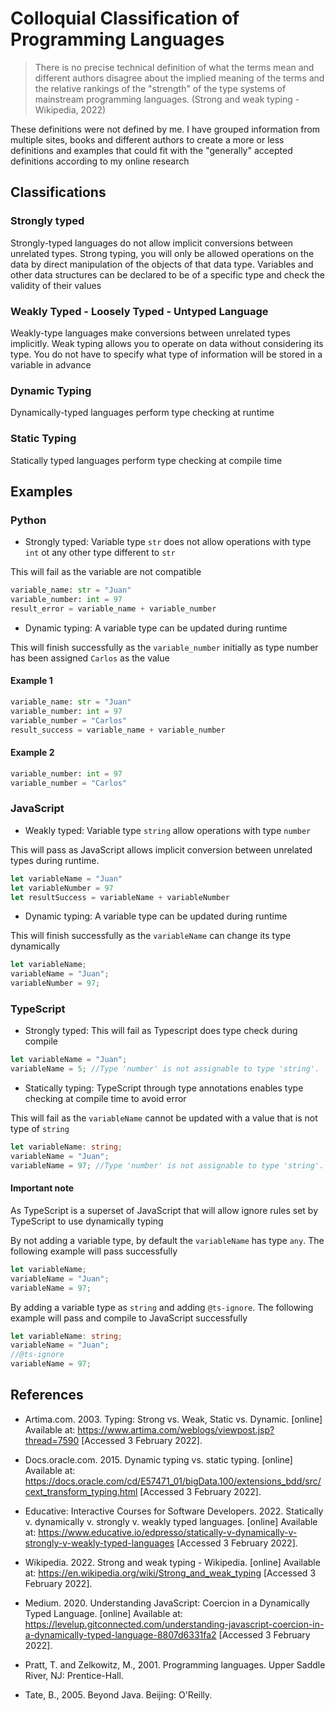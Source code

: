 # Colloquial Classification of Programming Languages

> There is no precise technical definition of what the terms mean and different authors disagree about the implied meaning of the terms and the relative rankings of the "strength" of the type systems of mainstream programming languages. (Strong and weak typing - Wikipedia, 2022)

These definitions were not defined by me. I have grouped information from multiple sites, books and different authors to create a more or less definitions and examples that could fit with the "generally" accepted definitions according to my online research

## Classifications

### Strongly typed

Strongly-typed languages do not allow implicit conversions between unrelated types. Strong typing, you will only be allowed operations on the data by direct manipulation of the objects of that data type. Variables and other data structures can be declared to be of a specific type and check the validity of their values

### Weakly Typed - Loosely Typed - Untyped Language

Weakly-type languages make conversions between unrelated types implicitly. Weak typing allows you to operate on data without considering its type. You do not have to specify what type of information will be stored in a variable in advance

### Dynamic Typing

Dynamically-typed languages perform type checking at runtime

### Static Typing

Statically typed languages perform type checking at compile time

## Examples

### Python

* Strongly typed: Variable type `str` does not allow operations with type `int` ot any other type different to `str`

This will fail as the variable are not compatible

```python
variable_name: str = "Juan"
variable_number: int = 97
result_error = variable_name + variable_number
```

* Dynamic typing: A variable type can be updated during runtime

This will finish successfully as the `variable_number` initially as type number has been assigned `Carlos` as the value

#### Example 1

```python
variable_name: str = "Juan"
variable_number: int = 97
variable_number = "Carlos"
result_success = variable_name + variable_number
```

#### Example 2

```python
variable_number: int = 97
variable_number = "Carlos"
```

### JavaScript

* Weakly typed: Variable type `string` allow operations with type `number`

This will pass as JavaScript allows implicit conversion between unrelated types during runtime.

```js
let variableName = "Juan"
let variableNumber = 97
let resultSuccess = variableName + variableNumber 
```

* Dynamic typing: A variable type can be updated during runtime

This will finish successfully as the `variableName` can change its type dynamically

```js
let variableName;
variableName = "Juan";
variableNumber = 97;
```

### TypeScript

* Strongly typed: This will fail as Typescript does type check during compile

```ts
let variableName = "Juan";
variableName = 5; //Type 'number' is not assignable to type 'string'.
```

* Statically typing: TypeScript through type annotations enables type checking at compile time to avoid error

This will fail as the `variableName` cannot be updated with a value that is not type of `string`

```ts
let variableName: string;
variableName = "Juan";
variableName = 97; //Type 'number' is not assignable to type 'string'.
```

#### Important note

As TypeScript is a superset of JavaScript that will allow ignore rules set by TypeScript to use dynamically typing

By not adding a variable type, by default the `variableName` has type `any`. The following example will pass successfully

```ts
let variableName;
variableName = "Juan";
variableName = 97;
```

By adding a variable type as `string` and adding `@ts-ignore`. The following example will pass and compile to JavaScript successfully

```ts
let variableName: string;
variableName = "Juan";
//@ts-ignore
variableName = 97;
```

## References

* Artima.com. 2003. Typing: Strong vs. Weak, Static vs. Dynamic. [online] Available at: <https://www.artima.com/weblogs/viewpost.jsp?thread=7590> [Accessed 3 February 2022].

* Docs.oracle.com. 2015. Dynamic typing vs. static typing. [online] Available at: <https://docs.oracle.com/cd/E57471_01/bigData.100/extensions_bdd/src/cext_transform_typing.html> [Accessed 3 February 2022].

* Educative: Interactive Courses for Software Developers. 2022. Statically v. dynamically v. strongly v. weakly typed languages. [online] Available at: <https://www.educative.io/edpresso/statically-v-dynamically-v-strongly-v-weakly-typed-languages> [Accessed 3 February 2022].

* Wikipedia. 2022. Strong and weak typing - Wikipedia. [online] Available at: <https://en.wikipedia.org/wiki/Strong_and_weak_typing> [Accessed 3 February 2022].

* Medium. 2020. Understanding JavaScript: Coercion in a Dynamically Typed Language. [online] Available at: <https://levelup.gitconnected.com/understanding-javascript-coercion-in-a-dynamically-typed-language-8807d6331fa2> [Accessed 3 February 2022].

* Pratt, T. and Zelkowitz, M., 2001. Programming languages. Upper Saddle River, NJ: Prentice-Hall.

* Tate, B., 2005. Beyond Java. Beijing: O'Reilly.
